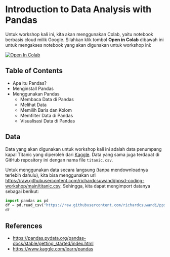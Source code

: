 # Introduction to Data Analysis with Pandas

Untuk workshop kali ini, kita akan menggunakan Colab, yaitu notebook berbasis cloud milik Google. Silahkan klik tombol **Open in Colab** dibawah ini untuk mengakses notebook yang akan digunakan untuk workshop ini:

[![Open In Colab](https://colab.research.google.com/assets/colab-badge.svg)](https://colab.research.google.com/github/richardcsuwandi/ppsd-coding-workshop/blob/main/template.ipynb)

## Table of Contents
- Apa itu Pandas?
- Menginstall Pandas
- Menggunakan Pandas
  - Membaca Data di Pandas
  - Melihat Data
  - Memilih Baris dan Kolom
  - Memfilter Data di Pandas
  - Visualisasi Data di Pandas
  
## Data
Data yang akan digunakan untuk workshop kali ini adalah data penumpang kapal Titanic yang diperoleh dari [Kaggle](https://www.kaggle.com/c/titanic/data). Data yang sama juga terdapat di GitHub repository ini dengan nama file `titanic.csv`. 

Untuk menggunakan data secara langsung (tanpa mendownloadnya terlebih dahulu), kita bisa menggunakan url https://raw.githubusercontent.com/richardcsuwandi/ppsd-coding-workshop/main/titanic.csv. Sehingga, kita dapat mengimport datanya sebagai berikut:

```python
import pandas as pd
df = pd.read_csv("https://raw.githubusercontent.com/richardcsuwandi/ppsd-coding-workshop/main/titanic.csv")
df
```

## References
- https://pandas.pydata.org/pandas-docs/stable/getting_started/index.html
- https://www.kaggle.com/learn/pandas
